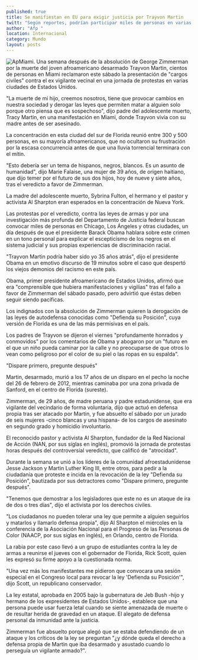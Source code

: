 ```yaml
---
published: true
title: Se manifiestan en EU para exigir justicia por Trayvon Martin
twitt: "Según reportes, podrían participar miles de personas en varias ciudades de Estados Unidos"
author: "Afp "
location: Internacional
category: Mundo
layout: posts
---
```


![Ap](http://i.imgur.com/4UOkz4Em.jpg)Miami. Una semana después de la absolución de George Zimmerman por la muerte del joven afroamericano desarmado Trayvon Martin, cientos de personas en Miami reclamaron este sábado la presentación de "cargos civiles" contra el ex vigilante vecinal en una jornada de protestas en varias ciudades de Estados Unidos.

"La muerte de mi hijo, creemos nosotros, tiene que provocar cambios en nuestra sociedad y derogar las leyes que permiten matar a alguien solo porque otro piensa que es sospechoso", dijo padre del adolescente muerto, Tracy Martin, en una manifestación en Miami, donde Trayvon vivía con su madre antes de ser asesinado.

La concentración en esta ciudad del sur de Florida reunió entre 300 y 500 personas, en su mayoría afroamericanos, que no ocultaron su frustración por la escasa concurrencia antes de que una lluvia torrencial terminara con el mítin.

"Esto debería ser un tema de hispanos, negros, blancos. Es un asunto de humanidad", dijo Marie Falaise, una mujer de 39 años, de origen haitiano, que dijo temer por el futuro de sus dos hijos, hoy de nueve y siete años, tras el veredicto a favor de Zimmerman.

La madre del adolescente muerto, Sybrina Fulton, el hermano y el pastor y activista Al Sharpton eran esperados en la concentración de Nueva York.

Las protestas por el veredicto, contra las leyes de armas y por una investigación más profunda del Departamento de Justicia federal buscan convocar miles de personas en Chicago, Los Ángeles y otras ciudades, un día después de que el presidente Barack Obama hablara sobre este crimen en un tono personal para explicar el escepticismo de los negros en el sistema judicial y sus propias experiencias de discriminación racial.

"Trayvon Martin podría haber sido yo 35 años atrás", dijo el presidente Obama en un emotivo discurso de 19 minutos sobre el caso que despertó los viejos demonios del racismo en este país.

Obama, primer presidente afroamericano de Estados Unidos, afirmó que era "comprensible que hubiera manifestaciones y vigilias" tras el fallo a favor de Zimmerman del sábado pasado, pero advirtió que éstas deben seguir siendo pacíficas.

Los indignados con la absolución de Zimmerman quieren la derogación de las leyes de autodefensa conocidas como "Defienda su Posición", cuya versión de Florida es una de las más permisivas en el país.

 

Los padres de Trayvon se dijeron el viernes "profundamente honrados y conmovidos" por los comentarios de Obama y abogaron por un "futuro en el que un niño pueda caminar por la calle y no preocuparse de que otros lo vean como peligroso por el color de su piel o las ropas en su espalda".

"Dispare primero, pregunte después"

Martin, desarmado, murió a los 17 años de un disparo en el pecho la noche del 26 de febrero de 2012, mientras caminaba por una zona privada de Sanford, en el centro de Florida (sureste).

Zimmerman, de 29 años, de madre peruana y padre estadunidense, que era vigilante del vecindario de forma voluntaria, dijo que actuó en defensa propia tras ser atacado por Martin, y fue absuelto el sábado por un jurado de seis mujeres -cinco blancas y una hispana- de los cargos de asesinato en segundo grado y homicidio involuntario.

El reconocido pastor y activista Al Sharpton, fundador de la Red Nacional de Acción (NAN, por sus siglas en inglés), promovió la jornada de protestas horas después del controversial veredicto, que calificó de "atrocidad".

Durante la semana se unió a los líderes de la comunidad afroestadunidense Jesse Jackson y Martin Luther King III, entre otros, para pedir a la ciudadanía que proteste e incida en la revocación de la ley "Defienda su Posición", bautizada por sus detractores como "Dispare primero, pregunte después".

"Tenemos que demostrar a los legisladores que este no es un ataque de ira de dos o tres días", dijo el activista por los derechos civiles.

"Los ciudadanos no pueden tolerar una ley que permite a alguien seguirlos y matarlos y llamarlo defensa propia", dijo Al Sharpton el miércoles en la conferencia de la Asociación Nacional para el Progreso de las Personas de Color (NAACP, por sus siglas en inglés), en Orlando, centro de Florida.

La rabia por este caso llevó a un grupo de estudiantes contra la ley de armas a reunirse el jueves con el gobernador de Florida, Rick Scott, quien les expresó su firme apoyo a la cuestionada norma.

"Una vez más los manifestantes me pidieron que convocara una sesión especial en el Congreso local para revocar la ley 'Defienda su Posición'", dijo Scott, un republicano conservador.

La ley estatal, aprobada en 2005 bajo la gubernatura de Jeb Bush -hijo y hermano de los expresidentes de Estados Unidos-, establece que una persona puede usar fuerza letal cuando se siente amenazada de muerte o de resultar herida de gravedad en un ataque. El alegato de defensa personal da inmunidad ante la justicia.

Zimmerman fue absuelto porque alegó que se estaba defendiendo de un ataque y los críticos de la ley se preguntan "¿y dónde queda el derecho a defensa propia de Martin que iba desarmado y asustado cuando lo perseguía un vigilante armado?".
